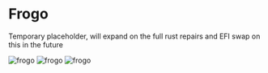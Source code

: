 # Frogo

Temporary placeholder, will expand on the full rust repairs and EFI swap on this in the future

![frogo](https://live.staticflickr.com/65535/50151118666_c11a953896_b.jpg)
![frogo](https://live.staticflickr.com/65535/50150569548_2e7680d5fc_b.jpg)
![frogo](https://live.staticflickr.com/65535/50151118656_ecfcfbb90f_b.jpg)